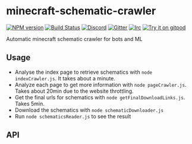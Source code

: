 # minecraft-schematic-crawler
[![NPM version](https://img.shields.io/npm/v/minecraft-schematic-crawler.svg)](http://npmjs.com/package/minecraft-schematic-crawler)
[![Build Status](https://github.com/rom1504/minecraft-schematic-crawler/workflows/CI/badge.svg)](https://github.com/rom1504/minecraft-schematic-crawler/actions?query=workflow%3A%22CI%22)
[![Discord](https://img.shields.io/badge/chat-on%20discord-brightgreen.svg)](https://discord.gg/GsEFRM8)
[![Gitter](https://img.shields.io/badge/chat-on%20gitter-brightgreen.svg)](https://gitter.im/rom1504/general)
[![Irc](https://img.shields.io/badge/chat-on%20irc-brightgreen.svg)](https://irc.gitter.im/)
[![Try it on gitpod](https://img.shields.io/badge/try-on%20gitpod-brightgreen.svg)](https://gitpod.io/#https://github.com/rom1504/minecraft-schematic-crawler)

Automatic minecraft schematic crawler for bots and ML

## Usage

* Analyse the index page to retrieve schematics with `node indexCrawler.js`. It takes about a minute.
* Analyze each page to get more information with `node pageCrawler.js`. Takes about 20min due to the website throttling.
* Get the final urls for schematics with `node getFinalDownloadLinks.js`. Takes 5min.
* Download the schematics with `node schematicDownloader.js`
* Run `node schematicsReader.js` to see the result

## API


